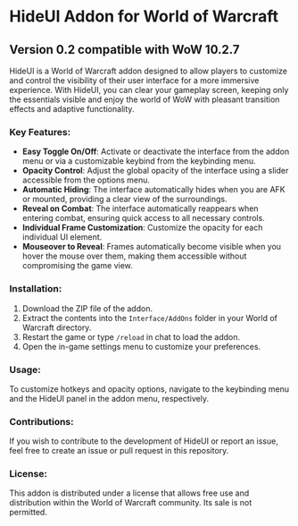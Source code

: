 # HideUI Addon for World of Warcraft

## Version 0.2 compatible with WoW 10.2.7

HideUI is a World of Warcraft addon designed to allow players to customize and control the visibility of their user interface for a more immersive experience. With HideUI, you can clear your gameplay screen, keeping only the essentials visible and enjoy the world of WoW with pleasant transition effects and adaptive functionality.

### Key Features:

- **Easy Toggle On/Off**: Activate or deactivate the interface from the addon menu or via a customizable keybind from the keybinding menu.
- **Opacity Control**: Adjust the global opacity of the interface using a slider accessible from the options menu.
- **Automatic Hiding**: The interface automatically hides when you are AFK or mounted, providing a clear view of the surroundings.
- **Reveal on Combat**: The interface automatically reappears when entering combat, ensuring quick access to all necessary controls.
- **Individual Frame Customization**: Customize the opacity for each individual UI element.
- **Mouseover to Reveal**: Frames automatically become visible when you hover the mouse over them, making them accessible without compromising the game view.

### Installation:

1. Download the ZIP file of the addon.
2. Extract the contents into the `Interface/AddOns` folder in your World of Warcraft directory.
3. Restart the game or type `/reload` in chat to load the addon.
4. Open the in-game settings menu to customize your preferences.

### Usage:

To customize hotkeys and opacity options, navigate to the keybinding menu and the HideUI panel in the addon menu, respectively.

### Contributions:

If you wish to contribute to the development of HideUI or report an issue, feel free to create an issue or pull request in this repository.

### License:

This addon is distributed under a license that allows free use and distribution within the World of Warcraft community. Its sale is not permitted.
